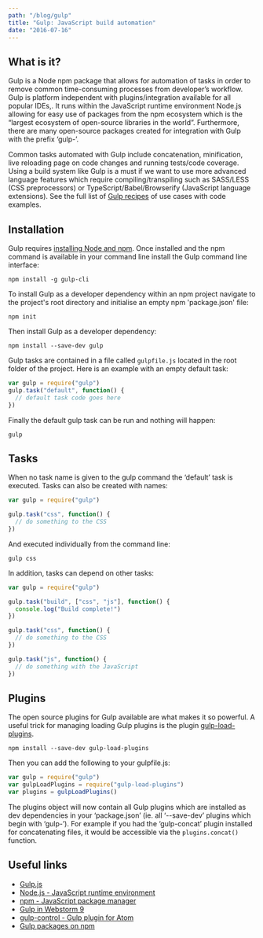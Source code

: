 ```yaml
---
path: "/blog/gulp"
title: "Gulp: JavaScript build automation"
date: "2016-07-16"
---
```


## What is it?

Gulp is a Node npm package that allows for automation of tasks in order to remove common time-consuming processes from developer’s workflow. Gulp is platform independent with plugins/integration available for all popular IDEs,. It runs within the JavaScript runtime environment Node.js allowing for easy use of packages from the npm ecosystem which is the “largest ecosystem of open-source libraries in the world”. Furthermore, there are many open-source packages created for integration with Gulp with the prefix ‘gulp-’.

Common tasks automated with Gulp include concatenation, minification, live reloading page on code changes and running tests/code coverage. Using a build system like Gulp is a must if we want to use more advanced language features which require compiling/transpiling such as SASS/LESS (CSS preprocessors) or TypeScript/Babel/Browserify (JavaScript language extensions). See the full list of [Gulp recipes](https://github.com/gulpjs/gulp/tree/master/docs/recipes#recipes) of use cases with code examples.

## Installation

Gulp requires [installing Node and npm](https://nodejs.org/en/download/). Once installed and the npm command is available in your command line install the Gulp command line interface:

    npm install -g gulp-cli

To install Gulp as a developer dependency within an npm project navigate to the project's root directory and initialise an empty npm 'package.json' file:

    npm init

Then install Gulp as a developer dependency:

    npm install --save-dev gulp

Gulp tasks are contained in a file called `gulpfile.js` located in the root folder of the project. Here is an example with an empty default task:

```javascript
var gulp = require("gulp")
gulp.task("default", function() {
  // default task code goes here
})
```

Finally the default gulp task can be run and nothing will happen:

    gulp

## Tasks

When no task name is given to the gulp command the ‘default’ task is executed. Tasks can also be created with names:

```javascript
var gulp = require("gulp")

gulp.task("css", function() {
  // do something to the CSS
})
```

And executed individually from the command line:

    gulp css

In addition, tasks can depend on other tasks:

```javascript
var gulp = require("gulp")

gulp.task("build", ["css", "js"], function() {
  console.log("Build complete!")
})

gulp.task("css", function() {
  // do something to the CSS
})

gulp.task("js", function() {
  // do something with the JavaScript
})
```

## Plugins

The open source plugins for Gulp available are what makes it so powerful. A useful trick for managing loading Gulp plugins is the plugin [gulp-load-plugins](https://www.npmjs.com/package/gulp-load-plugins).

    npm install --save-dev gulp-load-plugins

Then you can add the following to your gulpfile.js:

```javascript
var gulp = require("gulp")
var gulpLoadPlugins = require("gulp-load-plugins")
var plugins = gulpLoadPlugins()
```

The plugins object will now contain all Gulp plugins which are installed as dev dependencies in your ‘package.json’ (ie. all ‘--save-dev’ plugins which begin with ‘gulp-’). For example if you had the ‘gulp-concat’ plugin installed for concatenating files, it would be accessible via the `plugins.concat()` function.

## Useful links

- [Gulp.js](http://gulpjs.com)
- [Node.js - JavaScript runtime environment](https://nodejs.org/en/)
- [npm - JavaScript package manager](https://npmjs.com)
- [Gulp in Webstorm 9](https://blog.jetbrains.com/webstorm/2014/11/gulp-in-webstorm-9/)
- [gulp-control - Gulp plugin for Atom](https://atom.io/packages/gulp-control)
- [Gulp packages on npm](https://www.npmjs.com/search?q=gulp)
